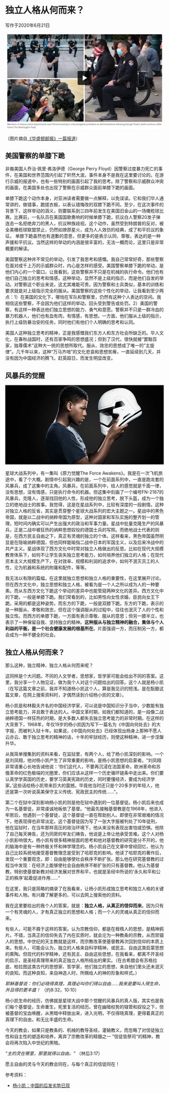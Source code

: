 # 独立人格从何而来？

写作于2020年6月21日

![](images/police1.png)

（图片摘自[《华盛顿邮报》一篇报道](https://www.washingtonpost.com/nation/2020/06/01/some-officers-march-kneel-with-protesters-creating-dissonant-images-fraught-weekend-uprisings/)）

## 美国警察的单膝下跪

非裔美国人乔治·佩里·弗洛伊德（George Perry Floyd）因警察过度暴力死亡的事件，在美国和世界范围内引起了轩然大波。事件本身不是我在这里要讨论的。在游行示威的报道中，也有一些特别的画面引起了我的思考。除了警察和示威群众冲突的画面，在美国多处也出现了警察在示威群众面前单膝下跪的画面。

单膝下跪这个动作本身，对亚洲读者需要做一点解释，以免误读。它和我们华人通常讲的，做错事，跪搓衣板，以表认错悔改的双膝下跪不同。至少，在这次事件的背景下，这样举动的涵义，则要联系到三四年前发生在美国旧金山的一场橄榄球比赛。比赛前，一名队员在美国国歌奏响的时候单膝下跪，抗议白人警察20发子弹连击一名拒绝弃刀的黑人，抗议种族歧视。这个动作，虽然受到特朗普的反对，被全美橄榄球联盟禁止，仍然如燎原星火，成为人人效仿的经典，成了和平抗议的象征。 单膝下跪虽然也有道歉的意思，但更多的是表示认同、尊敬，表达的是一种声援和平抗议。当然这样的举动的内涵是很丰富的，无法一概而论，这里只是非常概要的解读。

美国警察这种并不常见的举动，引发了我思考和感慨。我自己常常好奇，那些警察在面对成千上万的示威群众时，内心是怎样的感受。美国警察单膝下跪的举动，是他们内心的一个窗口，让我看到，这些警察并不只是在机械的执行命令。他们也有他们自己独立的思考和情感。这种举动，显然不是上级的指示，而是他们自发的举动。对警察这个职业来说，这尤其难能可贵。因为警察和士兵类似，基本的训练和要求就是对上级指示完全的服从。美国警察的这些个性化的举动，让我看到至少两点：1）在美国的文化下，哪怕在军队和警察里，仍然有这种个人表达的空间。我相信这些警察，不会因为他们这样的举动，回头受到警告或处罚。2）美国的警察，有这样一种表达他们独立思想的能力、勇气和意愿。警察并不只是一群冷血的暴力机器人，他们也有血有肉，有情感，有思想。一方面，他们服从上级的指示，执行上级防暴治安的任务，同时他们有他们个人明确的思考和认同。

美国人这种独立思考的精神，正是我感慨我们东方人和东方社会所缺乏的。华人文化，在春秋战国时，还有百家争鸣的思想盛况；但到了汉代，很快就被“罢黜百家，独尊儒术”这种大一统的思想所取代。服从、效忠的思想成了唯一的”主旋律“。几千年以来，这种“万马齐喑”的文化悲哀和思想贫瘠，一直延续到几天，并没有因为中国经济的腾飞，赶英超日，而发生明显改变。

## 风暴兵的觉醒

![](images/FN-2187-Star-Wars.jpg)

星球大战系列中，有一集叫《原力觉醒The Force Awakens》。我是在一次飞机旅途中，看了个大概。剧情中引起我兴趣的是，一个在前面系列中，一直是跑龙套的风暴兵，成了这集中的主角。风暴兵，在前面系列中，给人的感觉就是千面一律，没有思想，没有情感，只是执行命令的机器。但这集中刻画了一个编号FN-2187的风暴兵，克隆人，逐渐找回他的人性，形成他的独立思考，脱下头盔，成为一个独立的绝地战士的故事。我觉得，这是在星战系列中，比较有深度的一段剧情。这种对独立人格的反省，其实是贯穿整个星球大战系列的宏大主题之一。星战中的黑色帝国，就是以二战中的纳粹帝国为原型，这种对国家和军队实施的整齐划一的管理，短时间内确实可以产生出强大的政治和军事力量。星战中批量克隆生产的风暴兵，正是二战中被狂热的纳粹思想奴役的德国士兵的写照。而绝地战士代表的则是，在西方民主自由之下，真正有灵魂的独立的个体。这样看来，黑色帝国虽然明显是在隐喻纳粹德国，但也同样能喻指二战中日本的军国主义，以及后来冷战中的共产主义。星战体现了西方文化中时常对独立人格做出的反思。比如在现代大规模教育体系下，如何不让学生丧失独立思考能力，如何培养他们独立的人格；在现代资本主义大规模生产下，在对效率、规模和利润的追求中，如何不泯灭员工的人性，沦为机器和系统的附庸和配件，等等。

我无法以有限的篇幅，在这里就独立思想和独立人格的重要性，在这里展开讨论。但在西方文化中，独立思想和独立人格，被看为是一个人之所以成为人的一种要素。而从东西方文化下跪这个举动的差异中也能管窥两种文化的差异。西方文化中的下跪，一般是单膝下跪。我们常看到的，比如男性向女性求婚，臣民向女王下跪，采用的都是这种姿势。而东方的下跪，一般是双膝下跪。东方的下跪，表示的是一种服从、孝敬和效忠，但在这个强调服从的过程中，往往也泯灭了人的个性和独立性。而西方的单膝下跪，一方面有表示尊敬、服从的意思；但另一膝半立，也表示了一种保留自我、坚持独立的精神。**这种服从与独立精神的融合，集体与个人利益的平衡，是一个社会健康发展的根基所在**。片面强调一方，而压制另一方，都会成为一种不健全的社会。

## 独立人格从何而来？

那么这种，独立精神、独立人格从何而来呢？

这同样是个大问题。不同的人文学者，思想家，哲学家可能会给出不同的答案。这里，我分享一个人物见证，做为我个人对这个问题给出的回答。这个人就是杨小凯（在写这篇文章之前，我并不知道杨小凯这个人，算是我见识的短浅。是在酝酿这篇文章，在网上搜索资料时，才偶然读到介绍杨小凯的文章）。

杨小凯是和林毅夫齐名的中国经济学家，可以说是中国知识分子当中，少数能有独立思考能力，并且敢于表达的人。中国文革时期，如我们都知道的，是一段像二战纳粹德国一样狂热的时期，是大多数人都失去独立思考能力的非常时期。在这样的大背景下，1968年，年仅19岁的杨小凯因为写下一篇名为《中国向何处去》的大字报，而被判入狱十年。如果说，《中国向何处去》已经体现出杨身上那种不愿人云亦云、敢于独立思考的精神的话，十年的牢狱经历，则使这种精神，进一步涅槃升华。

从我简单搜集到的资料来看，在监狱里，有两个人，给了杨小凯深刻的影响。一个是刘凤翔，他对杨小凯产生了非常重要的影响，是杨小凯思想的启蒙者。“刘凤翔非常语重心长地告诫他说：‘你们这代人，不要再沉浸在法国革命，欧洲革命和苏俄革命的红色极端的光圈里，你们应该从这样一个历史循环链条中走出来。你们要认真学学英国的历史，要学习英美宪政的历史，同时要懂经济，要成为经济学家。’这些话给杨小凯带来巨大的震撼。毕竟他当时还只是个20多岁的年轻人，他还是第一次听说英美保守主义传统、宪政民主的传统......"。

第二个在狱中深刻影响杨小凯的则是他在狱中遇到的一位基督徒。杨小凯后来也成为一名基督徒，非常虔诚地皈依了基督。“他最先接触基督教是在1968年，他进入牢房后，他遇到一个基督徒，这个基督徒一直在帮助别人。即使在非常艰难的情况下，他表现得也非常淡定。这个基督徒因为写了一张大字报被判处了10年徒刑，他在监狱时，在当年那样高压的政治环境下，他从来没有表现出害怕或恐惧。他除了自己每天祷告，还为同房的牢友们祷告，他说是上帝让他承受苦难。这个人对杨小凯影响很大。杨小凯有很多精神层面的思考和他对基督教的研究是分不开的，他的脑海中是有一种终极关怀和神学理念的。杨小凯自己在文章中曾经回忆，他认为自己比较系统地接受基督教理念是受到了哈耶克的影响。他读了哈耶克的著作后，发现一个重要观念，即：自由能够使社会秩序不断扩张。那么他在研究基督教的过程当中发现：在经济上能够使社会自由秩序不断扩张的只有基督教。他认为基督教，特别使基督新教对经济发展对世界和平，也就是圣经中所说的‘永久和平和公正的秩序’起着促进作用......“

在这里，我只是简略的摘录了在我看来，让杨小凯形成独立思考和独立人格的关键事件和人物。有兴趣了解更多的，可以去网上搜索他的资料。

我在这里要给出的我个人的答案，就是：**独立人格，从真正的信仰而来**。因为只有一个有灵魂的人，才有真正独立的思想和人格；而一个人的灵魂从真正的信仰而来。

有些人，可能不屑于这样的答案。认为宗教信仰，都是在桎梏人的思想，是精神鸦片。不错，当真正的信仰失去了内在实质时，就会沦为一种教条的宗教，从而禁锢人的思想。中世纪的天主教就是这样，而宗教改革使基督教再次回到信仰的本质上来。有些人，可能会认为，独立的人格来自科学精神，或民主、自由这类启蒙思想的熏陶。但现代的科学精神，还有民主、自由这些思想，在我看来，都离不开圣经的启示，是圣经真理带来的真正独立人格所结出的果实。（在古希腊会有苏格拉底、柏拉图这类古代的思想家、哲学家，他们独立的思想，来自他们里头还未泯灭的良知。而这种良知，来自神造人时，所赐给人的神的形象和样式。）

*耶稣基督说：你们必晓得真理，真理必叫你们得以自由......我来是要叫人得生命，并且得的更丰盛！* （约8:32，10:10）

杨小凯生命的经历，仿佛就是星球大战中那个觉醒的风暴兵的真人版，其实也是我们每个基督徒，生命重生，死里复活的经历。曾在幽暗权势的辖管和奴役之下，但被基督的宝血唤醒，从黑暗中释放出来，进入光明，不仅得晓真理，更得着真正的真理下的自由，和无比丰盛的生命。

今天的教会，如果只是教条的、机械的教导圣经，灌输教义，而忽略了对信徒独立性和自主性的塑造和培养，离弃了宗教改革的精髓之一 ”信徒皆祭司“的精神，教会将再次陷入中世纪的黑暗。

*"主的灵在哪里，那里就得以自由。"*  （林后3:17）

愿主自由的灵与今天的教会同在，与每个真正的信徒同在！





参考资料：

- [杨小凯：中国的后发劣势已现](https://xw.qq.com/cul/2015120202212800)
